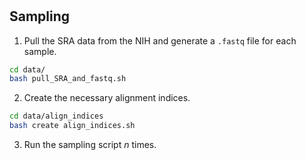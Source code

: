 # 

## Sampling 

1. Pull the SRA data from the NIH and generate a `.fastq` file for each sample. 

```bash
cd data/
bash pull_SRA_and_fastq.sh 
```

2. Create the necessary alignment indices. 

```bash
cd data/align_indices
bash create align_indices.sh 
```

3. Run the sampling script $n$ times. 

```bash
```

